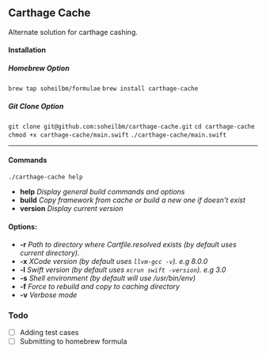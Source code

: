 ## Carthage Cache
Alternate solution for carthage cashing.

#### Installation
##### Homebrew Option
`brew tap soheilbm/formulae`
`brew install carthage-cache`

##### Git Clone Option
`git clone git@github.com:soheilbm/carthage-cache.git`
`cd carthage-cache`
`chmod +x carthage-cache/main.swift`
`./carthage-cache/main.swift`

- - -

#### Commands
``` bash
./carthage-cache help
```

- **help**     *Display general build commands and options*
- **build**    *Copy framework from cache or build a new one if doesn't exist*
- **version**  *Display current version*


#### Options:
-   **-r**    *Path to directory where Cartfile.resolved exists (by default uses current directory).*
-   **-x**    *XCode version (by default uses `llvm-gcc -v`). e.g 8.0.0*
-   **-l**    *Swift version (by default uses `xcrun swift -version`). e.g 3.0*
-   **-s**    *Shell environment (by default will use /usr/bin/env)*
-   **-f**    *Force to rebuild and copy to caching directory*
-   **-v**    *Verbose mode*


### Todo
- [ ] Adding test cases
- [ ] Submitting to homebrew formula